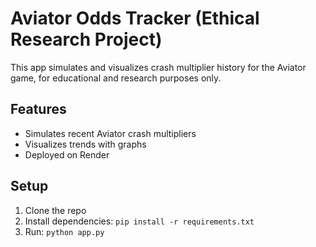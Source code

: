 # Aviator Odds Tracker (Ethical Research Project)

This app simulates and visualizes crash multiplier history for the Aviator game, for educational and research purposes only.

## Features
- Simulates recent Aviator crash multipliers
- Visualizes trends with graphs
- Deployed on Render

## Setup
1. Clone the repo
2. Install dependencies: `pip install -r requirements.txt`
3. Run: `python app.py`
